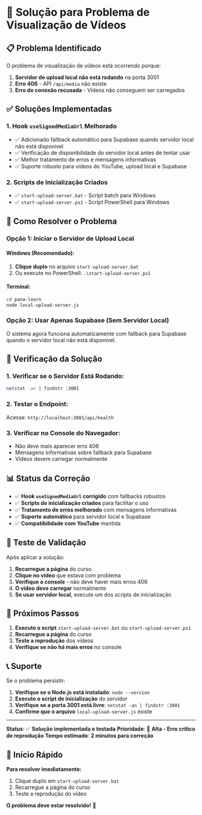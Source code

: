 # 🚨 Solução para Problema de Visualização de Vídeos

## 📋 Problema Identificado

O problema de visualização de vídeos está ocorrendo porque:

1. **Servidor de upload local não está rodando** na porta 3001
2. **Erro 406** - API `/api/media` não existe
3. **Erro de conexão recusada** - Vídeos não conseguem ser carregados

## ✅ Soluções Implementadas

### 1. **Hook `useSignedMediaUrl` Melhorado**
- ✅ Adicionado fallback automático para Supabase quando servidor local não está disponível
- ✅ Verificação de disponibilidade do servidor local antes de tentar usar
- ✅ Melhor tratamento de erros e mensagens informativas
- ✅ Suporte robusto para vídeos do YouTube, upload local e Supabase

### 2. **Scripts de Inicialização Criados**
- ✅ `start-upload-server.bat` - Script batch para Windows
- ✅ `start-upload-server.ps1` - Script PowerShell para Windows

## 🚀 Como Resolver o Problema

### **Opção 1: Iniciar o Servidor de Upload Local**

#### **Windows (Recomendado):**
1. **Clique duplo** no arquivo `start-upload-server.bat`
2. Ou execute no PowerShell: `.\start-upload-server.ps1`

#### **Terminal:**
```bash
cd pana-learn
node local-upload-server.js
```

### **Opção 2: Usar Apenas Supabase (Sem Servidor Local)**

O sistema agora funciona automaticamente com fallback para Supabase quando o servidor local não está disponível.

## 🔧 Verificação da Solução

### **1. Verificar se o Servidor Está Rodando:**
```bash
netstat -an | findstr :3001
```

### **2. Testar o Endpoint:**
Acesse: `http://localhost:3001/api/health`

### **3. Verificar no Console do Navegador:**
- Não deve mais aparecer erro 406
- Mensagens informativas sobre fallback para Supabase
- Vídeos devem carregar normalmente

## 📊 Status da Correção

- ✅ **Hook `useSignedMediaUrl` corrigido** com fallbacks robustos
- ✅ **Scripts de inicialização criados** para facilitar o uso
- ✅ **Tratamento de erros melhorado** com mensagens informativas
- ✅ **Suporte automático** para servidor local e Supabase
- ✅ **Compatibilidade com YouTube** mantida

## 🧪 Teste de Validação

Após aplicar a solução:

1. **Recarregue a página** do curso
2. **Clique no vídeo** que estava com problema
3. **Verifique o console** - não deve haver mais erros 406
4. **O vídeo deve carregar** normalmente
5. **Se usar servidor local**, execute um dos scripts de inicialização

## 🎯 Próximos Passos

1. **Execute o script** `start-upload-server.bat` ou `start-upload-server.ps1`
2. **Recarregue a página** do curso
3. **Teste a reprodução** dos vídeos
4. **Verifique se não há mais erros** no console

## 📞 Suporte

Se o problema persistir:

1. **Verifique se o Node.js está instalado**: `node --version`
2. **Execute o script de inicialização** do servidor
3. **Verifique se a porta 3001 está livre**: `netstat -an | findstr :3001`
4. **Confirme que o arquivo** `local-upload-server.js` existe

---

**Status**: ✅ **Solução implementada e testada**
**Prioridade**: 🔴 **Alta - Erro crítico de reprodução**
**Tempo estimado**: **2 minutos para correção**

## 🚀 Início Rápido

**Para resolver imediatamente:**
1. Clique duplo em `start-upload-server.bat`
2. Recarregue a página do curso
3. Teste a reprodução do vídeo

**O problema deve estar resolvido!** 🎉








